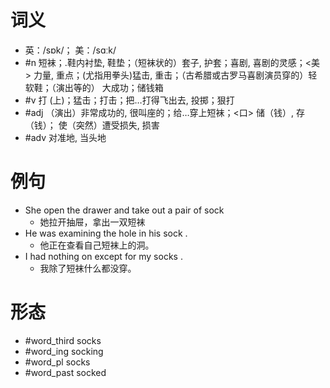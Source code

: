 # 词义
- 英：/sɒk/； 美：/sɑːk/
- #n 短袜；.鞋内衬垫, 鞋垫；（短袜状的）套子, 护套；喜剧, 喜剧的灵感；<美> 力量, 重点；(尤指用拳头)猛击, 重击；（古希腊或古罗马喜剧演员穿的）轻软鞋；（演出等的） 大成功；储钱箱
- #v 打 (上)；猛击；打击；把…打得飞出去, 投掷；狠打
- #adj （演出）非常成功的, 很叫座的；给…穿上短袜；<口> 储（钱）, 存（钱）； 使（突然）遭受损失, 损害
- #adv 对准地, 当头地
# 例句
- She open the drawer and take out a pair of sock
	- 她拉开抽屉，拿出一双短袜
- He was examining the hole in his sock .
	- 他正在查看自己短袜上的洞。
- I had nothing on except for my socks .
	- 我除了短袜什么都没穿。
# 形态
- #word_third socks
- #word_ing socking
- #word_pl socks
- #word_past socked
